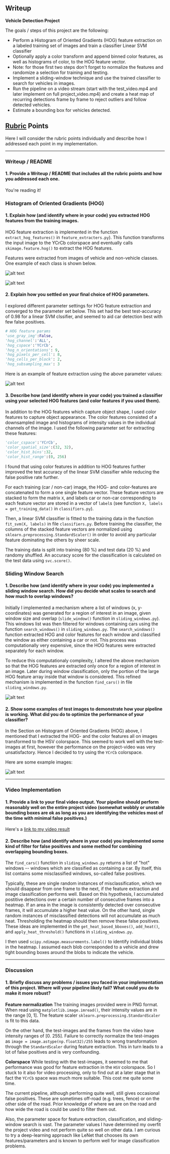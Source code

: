 ## Writeup

**Vehicle Detection Project**

The goals / steps of this project are the following:

* Perform a Histogram of Oriented Gradients (HOG) feature extraction on a labeled training set of images and train a classifier Linear SVM classifier
* Optionally apply a color transform and append binned color features, as well as histograms of color, to the HOG feature vector. 
* Note: for those first two steps don't forget to normalize the features and randomize a selection for training and testing.
* Implement a sliding-window technique and use the trained classifier to search for vehicles in images.
* Run the pipeline on a video stream (start with the test_video.mp4 and later implement on full project_video.mp4) and create a heat map of recurring detections frame by frame to reject outliers and follow detected vehicles.
* Estimate a bounding box for vehicles detected.

[//]: # (Image References)


[image5]: ./examples/bboxes_and_heat.png
[image6]: ./examples/labels_map.png
[image7]: ./examples/output_bboxes.png
[video1]: ./project_video.mp4

## [Rubric](https://review.udacity.com/#!/rubrics/513/view) Points
Here I will consider the rubric points individually and describe how I addressed each point in my implementation.  

---
### Writeup / README

#### 1. Provide a Writeup / README that includes all the rubric points and how you addressed each one.

You're reading it!

### Histogram of Oriented Gradients (HOG)

#### 1. Explain how (and identify where in your code) you extracted HOG features from the training images.

HOG feature extraction is implemented in the function `extract_hog_features()` in `feature_extracters.py`). This function transforms the input image to the YCrCb colorspace and eventually calls `skimage.feature.hog()` to extract the HOG features. 

Features were extracted from images of vehicle and non-vehicle classes. One example of each class is shown below.

[imageCar]: ./output_images/car.png
![alt text][imageCar]

[imageNotCar]: ./output_images/non-car.png
![alt text][imageNotCar]

#### 2. Explain how you settled on your final choice of HOG parameters.

I explored different parameter settings for HOG feature extraction and converged to the parameter set below. This set had the best test-accuracy of 0.98 for a linear SVM clssifier, and seemed to aid car detection best with few false positives. 

``` python
# HOG feature params
'use_gray_img':False,
'hog_channel':'ALL',
'hog_cspace':'YCrCb',
'hog_n_orientations': 9,
'hog_pixels_per_cell': 8,
'hog_cells_per_block': 2,
'hog_subsampling_max': 3
```

Here is an example of feature extraction using the above parameter values:

[image2]: ./output_images/HOG_example.png
![alt text][image2]

#### 3. Describe how (and identify where in your code) you trained a classifier using your selected HOG features (and color features if you used them).

In addition to the HOG features which capture object shape, I used color features to capture object appearance. The color features consisted of a downsampled image and histograms of intensity values in the individual channels of the image. I used the following parameter set for extracting these features:

```python
'color_cspace':'YCrCb',
'color_spatial_size':(32, 32),
'color_hist_bins':32,
'color_hist_range':(0, 256)
```

I found that using color features in addition to HOG features further improved the test accuracy of the linear SVM classifier while reducing the false positive rate further.

For each training (car / non-car) image, the HOG- and color-features are concatenated to form a one single feature vector. These feature vectors are stacked to form the matrix `X`, and labels car or non-car corresponding to each feature vector  are stored in a vector of `label`s (see function `X, labels = get_training_data()` in `classifiers.py`). 

Then, a linear SVM classifier is fitted to the training data in the function `fit_svm(X, labels)` in file `classifiers.py`. Before training the classifier, the columns of the stacked feature vectors are normalized using `sklearn.preprocessing.StandardScaler()` in order to avoid any particular feature dominating the others by sheer scale. 

The training data is split into training (80 %) and test data (20 %) and randomy shuffled. An accuracy score for the classification is calculated on the test data using `svc.score()`.

### Sliding Window Search

#### 1. Describe how (and identify where in your code) you implemented a sliding window search.  How did you decide what scales to search and how much to overlap windows?

Initially I implemented a mechanism where a list of windows (x, y-coordinates) was generated for a region of interest in an image, given window size and overlap (`slide_window()` function in `sliding_windows.py`).  This windows list was then filtered for windows containing cars using the function `search_windows()` in `sliding_windows.py`. The `search_windows()` function extracted HOG and color features for each window and classified the window as either containing a car or not. This process was computationally very expensive, since the HOG features were extracted separately for each window. 

To reduce this computationaly complexity, I altered the above mechanism so that the HOG features are extracted only once for a region of interest in an image. Later during window classification, only the portion of the large HOG feature array inside that window is considered. This refined mechanism is implemented in the function `find_cars()` in file `sliding_windows.py`.

[image3]: ./output_images/all_windows_multiscale.png
![alt text][image3]

#### 2. Show some examples of test images to demonstrate how your pipeline is working.  What did you do to optimize the performance of your classifier?

In the Section on Histogram of Oriented Gradients (HOG) above, I mentioned that I extracted the HOG- and the color features all on images transformed to the HSV colorspace. This seemed to work well with the test-images at first, however the performance on the project-video was very unsatisfactory. Hence I decided to try using the `YCrCb` colorspace. 

Here are some example images:

[image4]: ./output_images/hotwindows_cars_heatmap.png
![alt text][image4]

---

### Video Implementation

#### 1. Provide a link to your final video output.  Your pipeline should perform reasonably well on the entire project video (somewhat wobbly or unstable bounding boxes are ok as long as you are identifying the vehicles most of the time with minimal false positives.)

Here's a [link to my video result](./out_video.mp4)


#### 2. Describe how (and identify where in your code) you implemented some kind of filter for false positives and some method for combining overlapping bounding boxes.

The `find_cars()` function in `sliding_windows.py` returns a list of "hot" windows -- windows which are classified as containing a car. By itself, this list contains some misclassified windows, so-called false positives. 

Typically, these are single random instances of misclassification, which we should disappear from one frame to the next, if the feature extraction and image classification performs well. Based on this hypothesis, I accumulated postitive detections over a certain number of consecutive frames into a heatmap. If an area in the image is consistently detected over consecutive frames, it will accumulate a higher heat value. On the other hand, single random instances of misclassified detections will not accumulate as much heat. Thresholding the heatmap should then remove these false positives. These ideas are implemented in the `get_heat_based_bboxes()`, `add_heat()`, and `apply_heat_threshold()` functions in `sliding_windows.py`.

I then used `scipy.ndimage.measurements.label()` to identify individual blobs in the heatmap.  I assumed each blob corresponded to a vehicle and drew tight bounding boxes around the blobs to indicate the vehicle. 

---

### Discussion

#### 1. Briefly discuss any problems / issues you faced in your implementation of this project.  Where will your pipeline likely fail?  What could you do to make it more robust?

**Feature normalization**
The training images provided were in PNG format. When read using `matplotlib.image.imread()`, their intensity values are in the range [0, 1]. The feature scaler `sklearn.preprocessing.StandardScaler` is fit to this data.

On the other hand, the test-images and the frames from the video have intensity ranges of [0. 255]. Failure to correctly normalize the test-images as `image = image.astype(np.float32)/255` leads to wrong transformation through the `StandardScaler` during feature extraction. This in turn leads to a lot of false positives and is very confounding.

**Colorspace**
While testing with the test-images, it seemed to me that performance was good for feature extraction in the `HSV` colorspace. So I stuck to it also for video processing, only to find out at a later stage that in fact the `YCrCb` space was much more suitable. This cost me quite some time. 

The current pipeline, although performing quite well, still gives occasional false positives. These are sometimes off-road (e.g. trees, fence) or on the other side of the road. Prior knowledge of where we are on the road and how wide the road is could be used to filter them out.

Also, the parameter space for feature extraction, classification, and sliding-window search is vast. The parameter values I have determined my overfit the project video and not perform quite so well on other data. I am curious to try a deep-learning approach like LeNet that chooses its own features/parameters and is known to perform well for image classification problems. 

